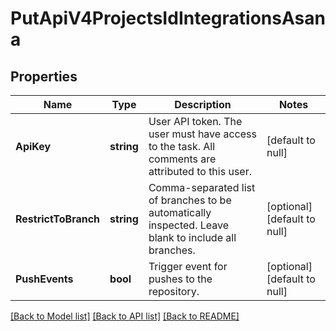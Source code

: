 # PutApiV4ProjectsIdIntegrationsAsana

## Properties
Name | Type | Description | Notes
------------ | ------------- | ------------- | -------------
**ApiKey** | **string** | User API token. The user must have access to the task. All comments are attributed to this user. | [default to null]
**RestrictToBranch** | **string** | Comma-separated list of branches to be automatically inspected. Leave blank to include all branches. | [optional] [default to null]
**PushEvents** | **bool** | Trigger event for pushes to the repository. | [optional] [default to null]

[[Back to Model list]](../README.md#documentation-for-models) [[Back to API list]](../README.md#documentation-for-api-endpoints) [[Back to README]](../README.md)


